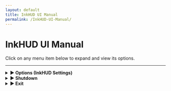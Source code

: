 ```yaml
---
layout: default
title: InkHUD UI Manual
permalink: /InkHUD-UI-Manual/
---
```


# InkHUD UI Manual

Click on any menu item below to expand and view its options.

---

<details>
  <summary><strong>▶ Options (InkHUD Settings)</strong></summary>

  <details>
    <summary><strong>▶ Applet (Select Screen to Display)</strong></summary>
    - **All Messages** – Displays the last heard message from DMs or channels.  
    - **DMs** – Shows the last received direct message.  
    - **Channel 0** – Displays all recent messages on Channel 0 in a threaded format.  
    - **Channel 1** – Displays all recent messages on Channel 1 in a threaded format.  
    - **Positions** – Shows the Node Map Position screen, with "X" markers for locations.  
    - **Recents List** – Displays a list of last heard nodes within a specified time frame.  
    - **Heard** – Lists all nodes heard within a certain time period.  
    - **Exit** – Closes the menu screen.  
  </details>

  <details>
    <summary><strong>▶ Auto-Show (Auto-Switch to New Data)</strong></summary>
    - **All Messages**  
    - **DMs**  
    - **Channel 0**  
    - **Channel 1**  
    - **Positions**  
    - **Recents List**  
    - **Heard**  
    - **Exit** – Closes the menu screen.  
  </details>

  <details>
    <summary><strong>▶ Recent Duration (Filter Recents List by Time)</strong></summary>
    - **2 Minutes**  
    - **5 Minutes**  
    - **10 Minutes**  
    - **30 Minutes**  
    - **60 Minutes**  
    - **120 Minutes**  
  </details>

  <details>
    <summary><strong>▶ Layout</strong></summary>
    Splits the screen into different sections for improved data visualization.
  </details>

  <details>
    <summary><strong>▶ Rotate</strong></summary>
    Rotates the screen clockwise for different orientations.
  </details>

  <details>
    <summary><strong>▶ Notification</strong></summary>
    Enables a notification banner when a new message is received.
  </details>

  <details>
    <summary><strong>▶ Battery Icon</strong></summary>
    Displays the battery level on all screens.
  </details>

</details>

<details>
  <summary><strong>▶ Shutdown</strong></summary>
  Puts the device into **Deep Sleep** while saving all current settings and messages.
</details>

<details>
  <summary><strong>▶ Exit</strong></summary>
  Closes the menu screen.
</details>
